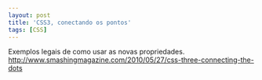 ```yaml
---
layout: post
title: 'CSS3, conectando os pontos'
tags: [CSS]
---
```


Exemplos legais de como usar as novas propriedades.<br>
<http://www.smashingmagazine.com/2010/05/27/css-three-connecting-the-dots>
